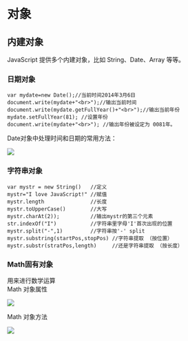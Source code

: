 # 对象

## 内建对象
JavaScript 提供多个内建对象，比如 String、Date、Array 等等。
### 日期对象
```
var mydate=new Date();//当前时间2014年3月6日
document.write(mydate+"<br>");//输出当前时间
document.write(mydate.getFullYear()+"<br>");//输出当前年份
mydate.setFullYear(81); //设置年份
document.write(mydate+"<br>"); //输出年份被设定为 0081年。
```

Date对象中处理时间和日期的常用方法：

![](http://img.imooc.com/555c650d0001ae7b04180297.jpg)

### 字符串对象
```
var mystr = new String()   //定义
mystr="I love JavaScript!" //赋值
mystr.length               //长度
mystr.toUpperCase()        //大写
mystr.charAt(2));          //输出mystr的第三个元素
str.indexOf("I")           //字符串里字母'I'首次出现的位置
mystr.split("-",1)         //字符串按'-' split
mystr.substring(startPos,stopPos) //字符串提取 （按位置）
mystr.substr(stratPos,length)     //还是字符串提取 （按长度）
```

### Math固有对象
用来进行数学运算  
Math 对象属性

![](http://img.imooc.com/532fe7cf0001e7b505170269.jpg)

Math 对象方法

![](http://img.imooc.com/532fe841000174db05160622.jpg)



